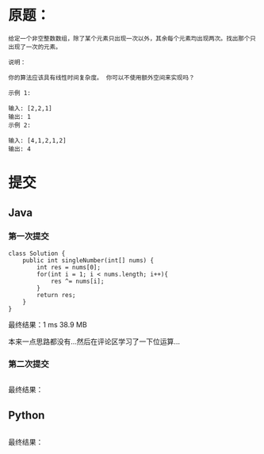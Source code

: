 # 原题：

```
给定一个非空整数数组，除了某个元素只出现一次以外，其余每个元素均出现两次。找出那个只出现了一次的元素。

说明：

你的算法应该具有线性时间复杂度。 你可以不使用额外空间来实现吗？

示例 1:

输入: [2,2,1]
输出: 1
示例 2:

输入: [4,1,2,1,2]
输出: 4
```

# 提交
## Java
### 第一次提交
```
class Solution {
    public int singleNumber(int[] nums) {
        int res = nums[0];
        for(int i = 1; i < nums.length; i++){
            res ^= nums[i];
        }
        return res;
    }
}
```
最终结果：1 ms	38.9 MB

本来一点思路都没有...然后在评论区学习了一下位运算...

### 第二次提交
```

```
最终结果：

## Python
```

```
最终结果：
